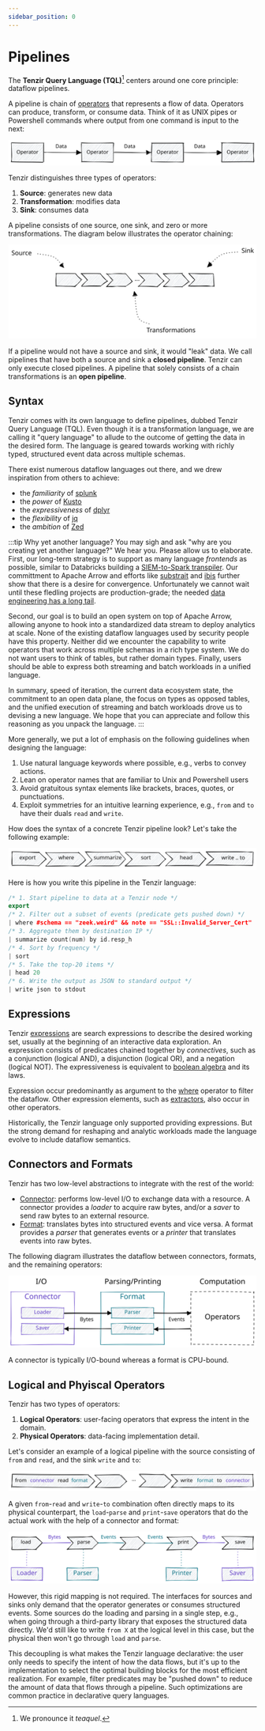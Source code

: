 ```yaml
---
sidebar_position: 0
---
```


# Pipelines

The **Tenzir Query Language (TQL)**[^1] centers around one core principle:
dataflow pipelines.

[^1]: We pronounce it *teaquel*.

A pipeline is chain of [operators](../operators.md) that represents a flow of
data. Operators can produce, transform, or consume data. Think of it as UNIX
pipes or Powershell commands where output from one command is input to the next:

![Pipeline Chaining](pipeline-chaining.excalidraw.svg)

Tenzir distinguishes three types of operators:

1. **Source**: generates new data
2. **Transformation**: modifies data
3. **Sink**: consumes data

A pipeline consists of one source, one sink, and zero or more transformations.
The diagram below illustrates the operator chaining:

![Pipeline Structure](pipeline-structure.excalidraw.svg)

If a pipeline would not have a source and sink, it would "leak" data. We call
pipelines that have both a source and sink a **closed pipeline**. Tenzir can
only execute closed pipelines. A pipeline that solely consists of a chain
transformations is an **open pipeline**.

## Syntax

Tenzir comes with its own language to define pipelines, dubbed Tenzir Query
Language (TQL). Even though it is a transformation language, we are calling it
"query language" to allude to the outcome of getting the data in the desired
form. The language is geared towards working with richly typed, structured event
data across multiple schemas.

There exist numerous dataflow languages out there, and we drew inspiration from
others to achieve:

- the *familiarity* of [splunk](https://splunk.com)
- the *power* of [Kusto](https://github.com/microsoft/Kusto-Query-Language)
- the *expressiveness* of [dplyr](https://dplyr.tidyverse.org/)
- the *flexibility* of [jq](https://stedolan.github.io/jq/)
- the *ambition* of [Zed](https://zed.brimdata.io/)

:::tip Why yet another language?
You may sigh and ask "why are you creating yet another language?" We hear you.
Please allow us to elaborate. First, our long-term strategy is to support as
many language *frontends* as possible, similar to Databricks building a
[SIEM-to-Spark transpiler](https://github.com/databrickslabs/transpiler). Our
committment to Apache Arrow and efforts like [substrait](https://substrait.io/)
and [ibis](https://ibis-project.org/) further show that there is a desire for
convergence. Unfortunately we cannot wait until these fledling projects are
production-grade; the needed [data engineering has a long
tail](/blog/parquet-and-feather-data-engineering-woes).

Second, our goal is to build an open system on top of Apache Arrow, allowing
anyone to hook into a standardized data stream to deploy analytics at scale.
None of the existing dataflow languages used by security people have this
property. Neither did we encounter the capability to write operators that work
across multiple schemas in a rich type system. We do not want users to think of
tables, but rather domain types. Finally, users should be able to express both
streaming and batch workloads in a unified language.

In summary, speed of iteration, the current data ecosystem state, the
commitment to an open data plane, the focus on types as opposed tables, and the
unified execution of streaming and batch workloads drove us to devising a new
language. We hope that you can appreciate and follow this reasoning as you
unpack the language.
:::

More generally, we put a lot of emphasis on the following guidelines when
designing the language:

1. Use natural language keywords where possible, e.g., verbs to convey actions.
2. Lean on operator names that are familiar to Unix and Powershell users
3. Avoid gratuitous syntax elements like brackets, braces, quotes, or
   punctuations.
4. Exploit symmetries for an intuitive learning experience, e.g., `from` and
   `to` have their duals `read` and `write`.

How does the syntax of a concrete Tenzir pipeline look? Let's take the following
example:

![Pipeline Example](pipeline-example.excalidraw.svg)

Here is how you write this pipeline in the Tenzir language:

```cpp
/* 1. Start pipeline to data at a Tenzir node */
export
/* 2. Filter out a subset of events (predicate gets pushed down) */
| where #schema == "zeek.weird" && note == "SSL::Invalid_Server_Cert"
/* 3. Aggregate them by destination IP */
| summarize count(num) by id.resp_h
/* 4. Sort by frequency */
| sort
/* 5. Take the top-20 items */
| head 20
/* 6. Write the output as JSON to standard output */
| write json to stdout
```

## Expressions

Tenzir [expressions](expressions) are search expressions to describe the desired
working set, usually at the beginning of an interactive data exploration. An
expression consists of predicates chained together by *connectives*, such as a
conjunction (logical AND), a disjunction (logical OR), and a negation (logical
NOT). The expressiveness is equivalent to [boolean
algebra](https://en.wikipedia.org/wiki/Boolean_algebra) and its laws.

Expression occur predominantly as argument to the
[where](../operators/transformations/where.md) operator to filter the dataflow.
Other expression elements, such as [extractors](expressions#extractors), also
occur in other operators.

Historically, the Tenzir language only supported providing expressions. But the
strong demand for reshaping and analytic workloads made the language evolve to
include dataflow semantics.

## Connectors and Formats

Tenzir has two low-level abstractions to integrate with the rest of the world:

- [Connector](connectors.md): performs low-level I/O to exchange data with a
  resource. A connector provides a *loader* to acquire raw bytes, and/or a
  *saver* to send raw bytes to an external resource.
- [Format](formats.md): translates bytes into structured events and vice versa.
  A format provides a *parser* that generates events or a *printer* that
  translates events into raw bytes.

The following diagram illustrates the dataflow between connectors, formats, and
the remaining operators:

![Connectors & Formats](connector-format.excalidraw.svg)

A connector is typically I/O-bound whereas a format is CPU-bound.

## Logical and Phyiscal Operators

Tenzir has two types of operators:

1. **Logical Operators**: user-facing operators that express the intent in the
   domain.
2. **Physical Operators**: data-facing implementation detail.

Let's consider an example of a logical pipeline with the source consisting of
`from` and `read`, and the sink `write` and `to`:

![Logical Plan](operator-logical.excalidraw.svg)

A given `from`-`read` and `write`-`to` combination often directly maps to its
physical counterpart, the `load`-`parse` and `print`-`save` operators that do
the actual work with the help of a connector and format:

![Physical Plan](operator-physical.excalidraw.svg)

However, this rigid mapping is not required. The interfaces for sources and
sinks only demand that the operator generates or consumes structured events.
Some sources do the loading and parsing in a single step, e.g., when going
through a third-party library that exposes the structured data directly. We'd
still like to write `from X` at the logical level in this case, but the physical
then won't go through `load` and `parse`.

This decoupling is what makes the Tenzir language declarative: the user only
needs to specify the intent of how the data flows, but it's up to the
implementation to select the optimal building blocks for the most efficient
realization. For example, filter predicates may be "pushed down" to reduce the
amount of data that flows through a pipeline. Such optimizations are common
practice in declarative query languages.
